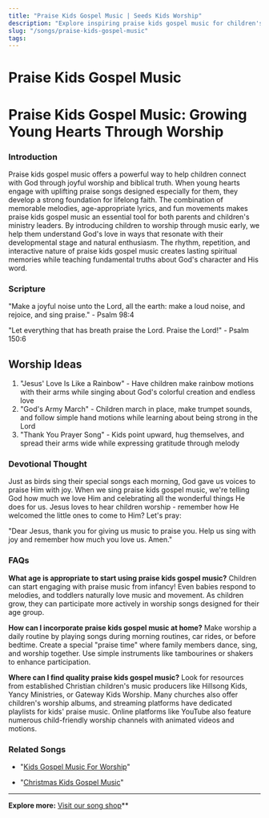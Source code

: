 ```yaml
---
title: "Praise Kids Gospel Music | Seeds Kids Worship"
description: "Explore inspiring praise kids gospel music for children's worship and faith development. Biblical music resources for families and ministry."
slug: "/songs/praise-kids-gospel-music"
tags:
---
```


# Praise Kids Gospel Music

# Praise Kids Gospel Music: Growing Young Hearts Through Worship

### Introduction
Praise kids gospel music offers a powerful way to help children connect with God through joyful worship and biblical truth. When young hearts engage with uplifting praise songs designed especially for them, they develop a strong foundation for lifelong faith. The combination of memorable melodies, age-appropriate lyrics, and fun movements makes praise kids gospel music an essential tool for both parents and children's ministry leaders. By introducing children to worship through music early, we help them understand God's love in ways that resonate with their developmental stage and natural enthusiasm. The rhythm, repetition, and interactive nature of praise kids gospel music creates lasting spiritual memories while teaching fundamental truths about God's character and His word.

### Scripture
"Make a joyful noise unto the Lord, all the earth: make a loud noise, and rejoice, and sing praise." - Psalm 98:4

"Let everything that has breath praise the Lord. Praise the Lord!" - Psalm 150:6

## Worship Ideas
1. "Jesus' Love Is Like a Rainbow" - Have children make rainbow motions with their arms while singing about God's colorful creation and endless love
2. "God's Army March" - Children march in place, make trumpet sounds, and follow simple hand motions while learning about being strong in the Lord
3. "Thank You Prayer Song" - Kids point upward, hug themselves, and spread their arms wide while expressing gratitude through melody

### Devotional Thought
Just as birds sing their special songs each morning, God gave us voices to praise Him with joy. When we sing praise kids gospel music, we're telling God how much we love Him and celebrating all the wonderful things He does for us. Jesus loves to hear children worship - remember how He welcomed the little ones to come to Him? Let's pray:

"Dear Jesus, thank you for giving us music to praise you. Help us sing with joy and remember how much you love us. Amen."

### FAQs
**What age is appropriate to start using praise kids gospel music?**
Children can start engaging with praise music from infancy! Even babies respond to melodies, and toddlers naturally love music and movement. As children grow, they can participate more actively in worship songs designed for their age group.

**How can I incorporate praise kids gospel music at home?**
Make worship a daily routine by playing songs during morning routines, car rides, or before bedtime. Create a special "praise time" where family members dance, sing, and worship together. Use simple instruments like tambourines or shakers to enhance participation.

**Where can I find quality praise kids gospel music?**
Look for resources from established Christian children's music producers like Hillsong Kids, Yancy Ministries, or Gateway Kids Worship. Many churches also offer children's worship albums, and streaming platforms have dedicated playlists for kids' praise music. Online platforms like YouTube also feature numerous child-friendly worship channels with animated videos and motions.

### Related Songs

- "[Kids Gospel Music For Worship](/songs/kids-gospel-music-for-worship/)"

- "[Christmas Kids Gospel Music](/activities/christmas-kids-gospel-music/)"

---

**Explore more:** [Visit our song shop](https://seedskidsworship.com/shop)**

<!-- Schema Markup -->
<script type="application/ld+json">
{
  "@context": "https://schema.org",
  "@type": "MusicRecording",
  "name": "Praise Kids Gospel Music",
  "byArtist": {
    "@type": "MusicGroup",
    "name": "Seeds Kids Worship"
  },
  "isFamilyFriendly": true,
  "url": "https://seedskidsworship.com/songs/praise-kids-gospel-music/"
}
</script>